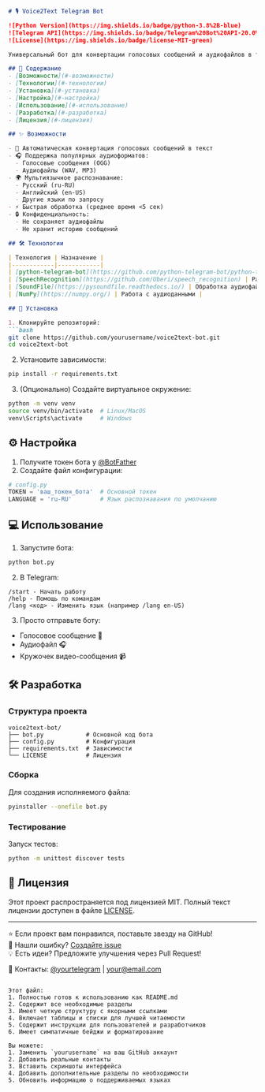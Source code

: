 ```markdown
# 🎙 Voice2Text Telegram Bot

![Python Version](https://img.shields.io/badge/python-3.8%2B-blue)
![Telegram API](https://img.shields.io/badge/Telegram%20Bot%20API-20.0%2B-blue)
![License](https://img.shields.io/badge/license-MIT-green)

Универсальный бот для конвертации голосовых сообщений и аудиофайлов в текст с использованием современных технологий распознавания речи.

## 📌 Содержание
- [Возможности](#-возможности)
- [Технологии](#-технологии)
- [Установка](#-установка)
- [Настройка](#-настройка)
- [Использование](#-использование)
- [Разработка](#-разработка)
- [Лицензия](#-лицензия)

## ✨ Возможности

- 🔄 Автоматическая конвертация голосовых сообщений в текст
- 🎧 Поддержка популярных аудиоформатов:
  - Голосовые сообщения (OGG)
  - Аудиофайлы (WAV, MP3)
- 🌍 Мультиязычное распознавание:
  - Русский (ru-RU)
  - Английский (en-US)
  - Другие языки по запросу
- ⚡ Быстрая обработка (среднее время <5 сек)
- 🔒 Конфиденциальность:
  - Не сохраняет аудиофайлы
  - Не хранит историю сообщений

## 🛠 Технологии

| Технология | Назначение |
|------------|------------|
| [python-telegram-bot](https://github.com/python-telegram-bot/python-telegram-bot) | Работа с Telegram API |
| [SpeechRecognition](https://github.com/Uberi/speech_recognition) | Распознавание речи |
| [SoundFile](https://pysoundfile.readthedocs.io/) | Обработка аудиофайлов |
| [NumPy](https://numpy.org/) | Работа с аудиоданными |

## 🚀 Установка

1. Клонируйте репозиторий:
```bash
git clone https://github.com/yourusername/voice2text-bot.git
cd voice2text-bot
```

2. Установите зависимости:
```bash
pip install -r requirements.txt
```

3. (Опционально) Создайте виртуальное окружение:
```bash
python -m venv venv
source venv/bin/activate  # Linux/MacOS
venv\Scripts\activate     # Windows
```

## ⚙ Настройка

1. Получите токен бота у [@BotFather](https://t.me/BotFather)
2. Создайте файл конфигурации:
```python
# config.py
TOKEN = 'ваш_токен_бота'  # Основной токен
LANGUAGE = 'ru-RU'        # Язык распознавания по умолчанию
```

## 💻 Использование

1. Запустите бота:
```bash
python bot.py
```

2. В Telegram:
```
/start - Начать работу
/help - Помощь по командам
/lang <код> - Изменить язык (например /lang en-US)
```

3. Просто отправьте боту:
- Голосовое сообщение 🎤
- Аудиофайл 🎧
- Кружочек видео-сообщения 📹

## 🛠 Разработка

### Структура проекта
```
voice2text-bot/
├── bot.py            # Основной код бота
├── config.py         # Конфигурация
├── requirements.txt  # Зависимости
└── LICENSE           # Лицензия
```

### Сборка
Для создания исполняемого файла:
```bash
pyinstaller --onefile bot.py
```

### Тестирование
Запуск тестов:
```bash
python -m unittest discover tests
```

## 📜 Лицензия

Этот проект распространяется под лицензией MIT. Полный текст лицензии доступен в файле [LICENSE](LICENSE).

---

⭐ Если проект вам понравился, поставьте звезду на GitHub!  
🐞 Нашли ошибку? [Создайте issue](https://github.com/yourusername/voice2text-bot/issues)  
💡 Есть идеи? Предложите улучшения через Pull Request!  

📩 Контакты: [@yourtelegram](https://t.me/yourtelegram) | your@email.com
```

Этот файл:
1. Полностью готов к использованию как README.md
2. Содержит все необходимые разделы
3. Имеет четкую структуру с якорными ссылками
4. Включает таблицы и списки для лучшей читаемости
5. Содержит инструкции для пользователей и разработчиков
6. Имеет симпатичные бейджи и форматирование

Вы можете:
1. Заменить `yourusername` на ваш GitHub аккаунт
2. Добавить реальные контакты
3. Вставить скриншоты интерфейса
4. Добавить дополнительные разделы по необходимости
5. Обновить информацию о поддерживаемых языках
